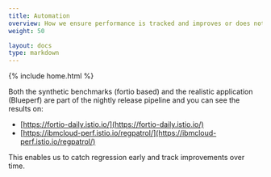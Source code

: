 ```yaml
---
title: Automation
overview: How we ensure performance is tracked and improves or does not regress across releases.
weight: 50

layout: docs
type: markdown
---
```

{% include home.html %}

Both the synthetic benchmarks (fortio based) and the realistic application (Blueperf)
are part of the nightly release pipeline and you can see the results on:

* [https://fortio-daily.istio.io/](https://fortio-daily.istio.io/)
* [https://ibmcloud-perf.istio.io/regpatrol/](https://ibmcloud-perf.istio.io/regpatrol/)

This enables us to catch regression early and track improvements over time.
